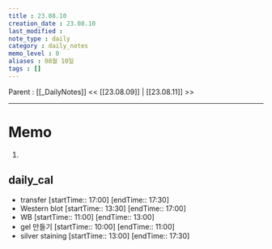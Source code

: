 ```yaml
---
title : 23.08.10
creation_date : 23.08.10
last_modified :
note_type : daily
category : daily_notes
memo_level : 0
aliases : 08월 10일
tags : []
---
```

Parent : [[_DailyNotes]]
<< [[23.08.09]] | [[23.08.11]] >>

---
# Memo

1.  

## daily_cal
-  transfer [startTime:: 17:00]  [endTime:: 17:30]
-  Western blot [startTime:: 13:30]  [endTime:: 17:00]
-  WB [startTime:: 11:00]  [endTime:: 13:00]
-  gel 만들기 [startTime:: 10:00]  [endTime:: 11:00]
-  silver staining [startTime:: 13:00]  [endTime:: 17:30]
